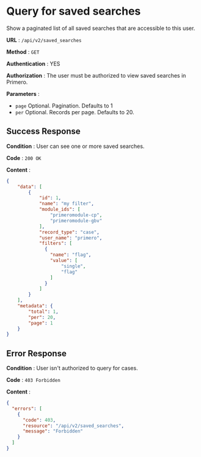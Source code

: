 <!-- Copyright (c) 2014 - 2023 UNICEF. All rights reserved. -->

# Query for saved searches

Show a paginated list of all saved searches that are accessible to this user.

**URL** : `/api/v2/saved_searches`

**Method** : `GET`

**Authentication** : YES

**Authorization** : The user must be authorized to view saved searches in Primero.

**Parameters** :

* `page` Optional. Pagination. Defaults to 1
* `per` Optional. Records per page. Defaults to 20.

## Success Response

**Condition** : User can see one or more saved searches.

**Code** : `200 OK`

**Content** :

```json
{
    "data": [
        {
            "id": 1,
            "name": "my filter",
            "module_ids": [
                "primeromodule-cp",
                "primeromodule-gbv"
            ],
            "record_type": "case",
            "user_name": "primero",
            "filters": [
              {
                "name": "flag",
                "value": [
                    "single",
                    "flag"
                ]
              }
            ]
        }
    ],
    "metadata": {
        "total": 1,
        "per": 20,
        "page": 1
    }
}
```

## Error Response

**Condition** : User isn't authorized to query for cases.

**Code** : `403 Forbidden`

**Content** :

```json
{
  "errors": [
    {
      "code": 403,
      "resource": "/api/v2/saved_searches",
      "message": "Forbidden"
    }
  ]
}
```
